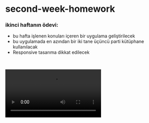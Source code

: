 # second-week-homework

### ikinci haftanın ödevi:

- bu hafta işlenen konuları içeren bir uygulama geliştirilecek
- bu uygulamada en azından bir iki tane üçüncü parti kütüphane kullanılacak
- Responsive tasarıma dikkat edilecek

<br>

![README Video](./assets/images/readme.mp4)
